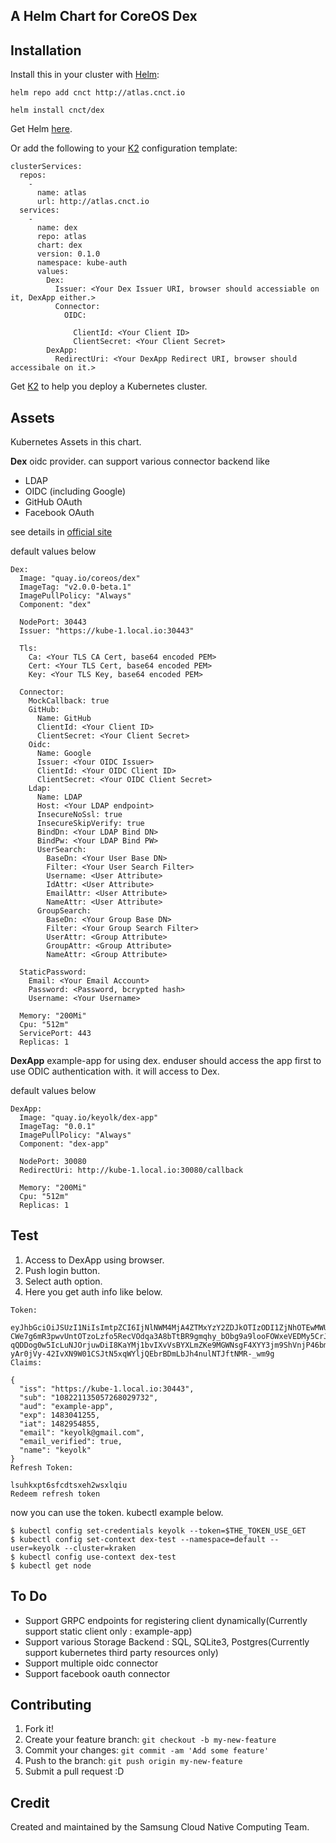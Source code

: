 ## A Helm Chart for CoreOS Dex

## Installation
Install this in your cluster with [Helm](https://github.com/kubernetes/helm):

```
helm repo add cnct http://atlas.cnct.io
```
```
helm install cnct/dex
```

Get Helm [here](https://github.com/kubernetes/helm/blob/master/docs/install.md).

Or add the following to your [K2](https://github.com/samsung-cnct/k2) configuration template:
```
clusterServices:
  repos:
    -
      name: atlas
      url: http://atlas.cnct.io
  services:
    -
      name: dex
      repo: atlas
      chart: dex
      version: 0.1.0
      namespace: kube-auth
      values:
        Dex:
          Issuer: <Your Dex Issuer URI, browser should accessiable on it, DexApp either.>
          Connector:
            OIDC:
              
              ClientId: <Your Client ID>
              ClientSecret: <Your Client Secret>
        DexApp:
          RedirectUri: <Your DexApp Redirect URI, browser should accessibale on it.>
```

Get [K2](https://github.com/samsung-cnct/k2) to help you deploy a Kubernetes cluster.

## Assets

Kubernetes Assets in this chart.

**Dex**
oidc provider. 
can support various connector backend like 
  - LDAP
  - OIDC (including Google)
  - GitHub OAuth
  - Facebook OAuth

see details in [official site](https://github.com/coreos/dex)

default values below

```
Dex:
  Image: "quay.io/coreos/dex"
  ImageTag: "v2.0.0-beta.1"
  ImagePullPolicy: "Always"
  Component: "dex"

  NodePort: 30443
  Issuer: "https://kube-1.local.io:30443"

  Tls:
    Ca: <Your TLS CA Cert, base64 encoded PEM>
    Cert: <Your TLS Cert, base64 encoded PEM>
    Key: <Your TLS Key, base64 encoded PEM>

  Connector:
    MockCallback: true
    GitHub:
      Name: GitHub
      ClientId: <Your Client ID>
      ClientSecret: <Your Client Secret>
    Oidc:
      Name: Google
      Issuer: <Your OIDC Issuer>
      ClientId: <Your OIDC Client ID>
      ClientSecret: <Your OIDC Client Secret>
    Ldap:
      Name: LDAP
      Host: <Your LDAP endpoint>
      InsecureNoSsl: true
      InsecureSkipVerify: true
      BindDn: <Your LDAP Bind DN>
      BindPw: <Your LDAP Bind PW>
      UserSearch:
        BaseDn: <Your User Base DN>
        Filter: <Your User Search Filter>
        Username: <User Attribute>
        IdAttr: <User Attribute>
        EmailAttr: <User Attribute>
        NameAttr: <User Attribute>
      GroupSearch:
        BaseDn: <Your Group Base DN>
        Filter: <Your Group Search Filter>
        UserAttr: <Group Attribute>
        GroupAttr: <Group Attribute>
        NameAttr: <Group Attribute>

  StaticPassword:
    Email: <Your Email Account>
    Password: <Password, bcrypted hash>
    Username: <Your Username>

  Memory: "200Mi"
  Cpu: "512m"
  ServicePort: 443
  Replicas: 1
```

**DexApp**
example-app for using dex.
enduser should access the app first to use ODIC authentication with.
it will access to Dex.

default values below

```
DexApp:
  Image: "quay.io/keyolk/dex-app"
  ImageTag: "0.0.1"
  ImagePullPolicy: "Always"
  Component: "dex-app"

  NodePort: 30080
  RedirectUri: http://kube-1.local.io:30080/callback

  Memory: "200Mi"
  Cpu: "512m"
  Replicas: 1
```

## Test
1. Access to DexApp using browser.
2. Push login button.
3. Select auth option.
4. Here you get auth info like below.

```
Token:

eyJhbGciOiJSUzI1NiIsImtpZCI6IjNlNWM4MjA4ZTMxYzY2ZDJkOTIzODI1ZjNhOTEwMWU0ZDhjOWY3M2EifQ.eyJpc3MiOiJodHRwczovL2RleC5rZXlvbGsua3ViZS5jbHVzdGVyLmlvOjMwNDQzIiwic3ViIjoiMTA4MjIxMTM1MDU3MjY4MDI5NzMyIiwiYXVkIjoiZXhhbXBsZS1hcHAiLCJleHAiOjE0ODMwNDEyNTUsImlhdCI6MTQ4Mjk1NDg1NSwiZW1haWwiOiJrZXlvbGtAZ21haWwuY29tIiwiZW1haWxfdmVyaWZpZWQiOnRydWUsIm5hbWUiOiLsoJXssKztm4gifQ.jRl6x2UshoFBIpHm2UqmsliORLn2aQ_Zk1BLAjWwmmBsA8dhvL1CbEWNRuBUBWeadXR4D-CWe7g6mR3pwvUntOTzoLzfo5RecVOdqa3A8bTtBR9gmqhy_bObg9a9looFOWxeVEDMy5CrJEh9TLIkSbj5ITDjRClp6xPgIa-qQDDog0w5IcLuNJOrjuwDiI8KaYMj1bvIXvVsBYXLmZKe9MGWNsgF4XYY3jm9ShVnjP46bmokE16sB4VjQi6kR0oYkIdljT9rF7jmyupVaBMfgiWRD5-yAr0jVy-42IvXN9W01CSJtN5xqWYljQEbrBDmLbJh4nulNTJftNMR-_wm9g
Claims:

{
  "iss": "https://kube-1.local.io:30443",
  "sub": "108221135057268029732",
  "aud": "example-app",
  "exp": 1483041255,
  "iat": 1482954855,
  "email": "keyolk@gmail.com",
  "email_verified": true,
  "name": "keyolk"
}
Refresh Token:

lsuhkxpt6sfcdtsxeh2wsxlqiu
Redeem refresh token
```

now you can  use the token. kubectl example below.
```
$ kubectl config set-credentials keyolk --token=$THE_TOKEN_USE_GET
$ kubectl config set-context dex-test --namespace=default --user=keyolk --cluster=kraken
$ kubectl config use-context dex-test
$ kubectl get node
```

## To Do
- Support GRPC endpoints for registering client dynamically(Currently support static client only : example-app)
- Support various Storage Backend : SQL, SQLite3, Postgres(Currently support kubernetes third party resources only)
- Support multiple oidc connector
- Support facebook oauth connector

## Contributing

1. Fork it!
2. Create your feature branch: `git checkout -b my-new-feature`
3. Commit your changes: `git commit -am 'Add some feature'`
4. Push to the branch: `git push origin my-new-feature`
5. Submit a pull request :D

## Credit

Created and maintained by the Samsung Cloud Native Computing Team.
